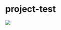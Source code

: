 # project-test
![](https://github.com/OlesiaSmitiukh/project-test/blob/ce069cfcbad0da5b8860ba48f10414191b69c8be/%D0%97%D0%BD%D1%96%D0%BC%D0%BE%D0%BA%20%D0%B5%D0%BA%D1%80%D0%B0%D0%BD%D0%B0%202021-07-29%20%D0%BE%2002.40.09.png)
